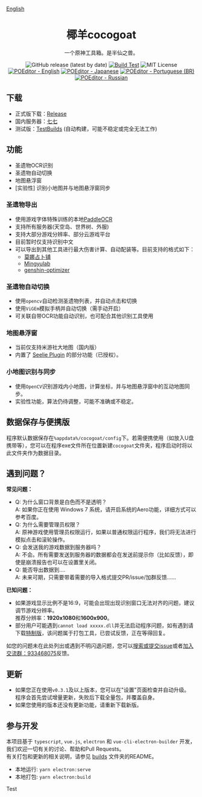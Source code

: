 [English](https://github.com/YuehaiTeam/cocogoat/blob/main/README_en.md)
<div align="center">

# 椰羊cocogoat  
一个原神工具箱。是半仙之兽。  

![GitHub release (latest by date)](https://img.shields.io/github/v/release/YuehaiTeam/cocogoat)
[![Build Test](https://github.com/YuehaiTeam/cocogoat/actions/workflows/build-test.yml/badge.svg)](https://github.com/YuehaiTeam/cocogoat/actions/workflows/build-test.yml)
![MIT License](https://shields.io/badge/license-MIT-green)
[![POEditor - English](https://img.shields.io/poeditor/progress/434087/en?token=d0ebc6efc6db6d4c57aaa1103a0c4abd)](https://poeditor.com/join/project?hash=jZiEtV01OO)
[![POEditor - Japanese](https://img.shields.io/poeditor/progress/434087/ja?token=d0ebc6efc6db6d4c57aaa1103a0c4abd)](https://poeditor.com/join/project?hash=jZiEtV01OO)
[![POEditor - Portuguese (BR)](https://img.shields.io/poeditor/progress/434087/pt-br?token=d0ebc6efc6db6d4c57aaa1103a0c4abd)](https://poeditor.com/join/project?hash=jZiEtV01OO)
[![POEditor - Russian](https://img.shields.io/poeditor/progress/434087/ru?token=d0ebc6efc6db6d4c57aaa1103a0c4abd)](https://poeditor.com/join/project?hash=jZiEtV01OO)

</div>

## 下载
 - 正式版下载：[Release](https://github.com/YuehaiTeam/cocogoat/releases) 
 - 国内服务器：[七七](https://77.cocogoat.work/v1/ascension/)
 - 测试版：[TestBuilds](https://github.com/YuehaiTeam/cocogoat/actions/workflows/build-test.yml) (自动构建，可能不稳定或完全无法工作)

## 功能
 - 圣遗物OCR识别
 - 圣遗物自动切换
 - 地图悬浮窗
 - [实验性] 识别小地图并与地图悬浮窗同步

### 圣遗物导出
 - 使用游戏字体特殊训练的本地[PaddleOCR](https://github.com/PaddlePaddle/PaddleOCR)
 - 支持所有服务器(天空岛、世界树、外服)  
 - 支持大部分游戏分辨率、部分云游戏平台  
 - 目前暂时仅支持识别中文  
 - 可以导出到其他工具进行最大伤害计算、自动配装等。目前支持的格式如下：
   - [莫娜占卜铺](https://www.mona-uranai.com/)
   - [Mingyulab](https://genshin.mingyulab.com/)
   - [genshin-optimizer](https://frzyc.github.io/genshin-optimizer/)

### 圣遗物自动切换
 - 使用`opencv`自动检测圣遗物列表，并自动点击和切换
 - 使用`ViGEm`模拟手柄并自动切换（需手动开启）
 - 可关联自带OCR功能自动识别，也可配合其他识别工具使用

### 地图悬浮窗
 - 当前仅支持米游社大地图（国内版）
 - 内置了 [Seelie Plugin](https://chrome.google.com/webstore/detail/seelie/jkapcfbicpbhigopkhpielmbkgfchdgh) 的部分功能（已授权）。

### 小地图识别与同步
 - 使用`OpenCV`识别游戏内小地图，计算坐标，并与地图悬浮窗中的互动地图同步。
 - 实验性功能，算法仍待调整，可能不准确或不稳定。

## 数据保存与便携版
程序默认数据保存在`%appdata%/cocogoat/config`下。若需便携使用（如放入U盘携带等），您可以在程序exe文件所在位置新建`cocogoat`文件夹，程序启动时将以此文件夹作为数据目录。

## 遇到问题？
**常见问题：**
 - Q: 为什么窗口背景是白色而不是透明？  
   A: 如果你正在使用 Windows 7 系统，请开启系统的Aero功能，详细方式可以参考百度。
 - Q: 为什么需要管理员权限？  
   A: 原神游戏使用管理员权限运行，如果以普通权限运行程序，我们将无法进行模拟点击和滚轮操作。
 - Q: 会发送我的游戏数据到服务器吗？  
   A: 不会。所有需要发送到服务器的数据都会在发送前提示你（比如反馈），即使是崩溃报告也可以在设置里关闭。
 - Q: 能否导出数据到....  
   A: 未来可期，只需要带着需要的导入格式提交PR/issue/加群反馈......

**已知问题：**
 - 如果游戏显示比例不是16:9，可能会出现出现识别窗口无法对齐的问题，建议调节游戏分辨率。  
   推荐分辨率：**1920x1080**和**1600x900**。
 - 部分用户可能遇到`cannot load xxxxx.dll`并无法启动程序问题，如有遇到请下载[特制版](https://77.cocogoat.work/v1/ascension/特制版/)，该问题属于打包工具，已尝试反馈，正在等得回复。

如您的问题未在此处列出或遇到不明闪退问题，您可以[搜索或提交issue](https://github.com/YuehaiTeam/cocogoat/issues)或者[加入交流群：933468075](https://jq.qq.com/?_wv=1027&k=Pl2MFHcA)反馈。

## 更新
 - 如果您正在使用`v0.3.1`及以上版本，您可以在"设置"页面检查并自动升级。  
   程序会首先尝试增量更新，失败后下载全量包，并覆盖自身。
 - 如果您使用的版本还没有更新功能，请重新下载新版。

## 参与开发 
本项目基于 `typescript`, `vue.js`, `electron` 和 `vue-cli-electron-builder` 开发，我们欢迎一切有关的讨论、帮助和Pull Requests。  
有关打包和更新的相关说明，请参见 [builds](https://github.com/YuehaiTeam/cocogoat/tree/main/build) 文件夹的README。
 - 本地运行: `yarn electron:serve`
 - 本地打包: `yarn electron:build`

Test
